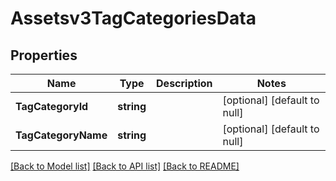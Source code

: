 # Assetsv3TagCategoriesData

## Properties
Name | Type | Description | Notes
------------ | ------------- | ------------- | -------------
**TagCategoryId** | **string** |  | [optional] [default to null]
**TagCategoryName** | **string** |  | [optional] [default to null]

[[Back to Model list]](../README.md#documentation-for-models) [[Back to API list]](../README.md#documentation-for-api-endpoints) [[Back to README]](../README.md)

